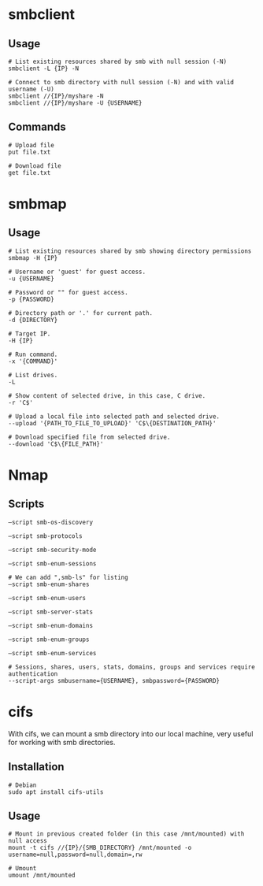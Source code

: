 # smbclient

## Usage

```shell
# List existing resources shared by smb with null session (-N)
smbclient -L {IP} -N

# Connect to smb directory with null session (-N) and with valid username (-U)
smbclient //{IP}/myshare -N
smbclient //{IP}/myshare -U {USERNAME}
```

## Commands

```shell
# Upload file
put file.txt

# Download file
get file.txt
```

# smbmap

## Usage

```shell
# List existing resources shared by smb showing directory permissions
smbmap -H {IP}

# Username or 'guest' for guest access.
-u {USERNAME}

# Password or "" for guest access.
-p {PASSWORD}

# Directory path or '.' for current path.
-d {DIRECTORY}

# Target IP.
-H {IP}

# Run command.
-x '{COMMAND}'

# List drives.
-L

# Show content of selected drive, in this case, C drive.
-r 'C$'

# Upload a local file into selected path and selected drive.
--upload '{PATH_TO_FILE_TO_UPLOAD}' 'C$\{DESTINATION_PATH}'

# Download specified file from selected drive.
--download 'C$\{FILE_PATH}'
```

# Nmap

## Scripts

```shell
—script smb-os-discovery

—script smb-protocols

—script smb-security-mode

—script smb-enum-sessions

# We can add ",smb-ls" for listing
—script smb-enum-shares

—script smb-enum-users

—script smb-server-stats

—script smb-enum-domains

—script smb-enum-groups

—script smb-enum-services

# Sessions, shares, users, stats, domains, groups and services require authentication
--script-args smbusername={USERNAME}, smbpassword={PASSWORD}
```

# cifs

With cifs, we can mount a smb directory into our local machine, very useful for working with smb directories.

## Installation

```shell
# Debian
sudo apt install cifs-utils
```

## Usage

```shell
# Mount in previous created folder (in this case /mnt/mounted) with null access
mount -t cifs //{IP}/{SMB_DIRECTORY} /mnt/mounted -o username=null,password=null,domain=,rw

# Umount
umount /mnt/mounted
```